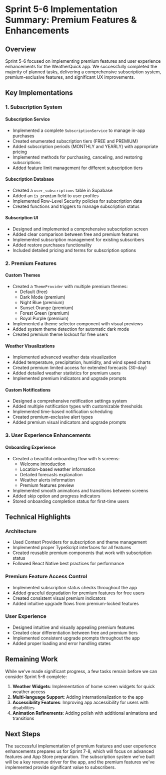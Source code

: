 # Sprint 5-6 Implementation Summary: Premium Features & Enhancements

## Overview
Sprint 5-6 focused on implementing premium features and user experience enhancements for the WeatherQuick app. We successfully completed the majority of planned tasks, delivering a comprehensive subscription system, premium-exclusive features, and significant UX improvements.

## Key Implementations

### 1. Subscription System

#### Subscription Service
- Implemented a complete `SubscriptionService` to manage in-app purchases
- Created enumerated subscription tiers (FREE and PREMIUM)
- Added subscription periods (MONTHLY and YEARLY) with appropriate pricing
- Implemented methods for purchasing, canceling, and restoring subscriptions
- Added feature limit management for different subscription tiers

#### Subscription Database
- Created a `user_subscriptions` table in Supabase
- Added an `is_premium` field to user profiles
- Implemented Row-Level Security policies for subscription data
- Created functions and triggers to manage subscription status

#### Subscription UI
- Designed and implemented a comprehensive subscription screen
- Added clear comparison between free and premium features
- Implemented subscription management for existing subscribers
- Added restore purchases functionality
- Included detailed pricing and terms for subscription options

### 2. Premium Features

#### Custom Themes
- Created a `ThemeProvider` with multiple premium themes:
  - Default (free)
  - Dark Mode (premium)
  - Night Blue (premium) 
  - Sunset Orange (premium)
  - Forest Green (premium)
  - Royal Purple (premium)
- Implemented a theme selector component with visual previews
- Added system theme detection for automatic dark mode
- Created premium theme lockout for free users

#### Weather Visualizations
- Implemented advanced weather data visualization
- Added temperature, precipitation, humidity, and wind speed charts
- Created premium limited access for extended forecasts (30-day)
- Added detailed weather statistics for premium users
- Implemented premium indicators and upgrade prompts

#### Custom Notifications
- Designed a comprehensive notification settings system
- Added multiple notification types with customizable thresholds
- Implemented time-based notification scheduling
- Created premium-exclusive alert types
- Added premium visual indicators and upgrade prompts

### 3. User Experience Enhancements

#### Onboarding Experience
- Created a beautiful onboarding flow with 5 screens:
  - Welcome introduction
  - Location-based weather information
  - Detailed forecasts explanation
  - Weather alerts information
  - Premium features preview
- Implemented smooth animations and transitions between screens
- Added skip option and progress indicators
- Stored onboarding completion status for first-time users

## Technical Highlights

### Architecture
- Used Context Providers for subscription and theme management
- Implemented proper TypeScript interfaces for all features
- Created reusable premium components that work with subscription status
- Followed React Native best practices for performance

### Premium Feature Access Control
- Implemented subscription status checks throughout the app
- Added graceful degradation for premium features for free users
- Created consistent visual premium indicators
- Added intuitive upgrade flows from premium-locked features

### User Experience
- Designed intuitive and visually appealing premium features
- Created clear differentiation between free and premium tiers
- Implemented consistent upgrade prompts throughout the app
- Added proper loading and error handling states

## Remaining Work

While we've made significant progress, a few tasks remain before we can consider Sprint 5-6 complete:

1. **Weather Widgets**: Implementation of home screen widgets for quick weather access
2. **Multi-language Support**: Adding internationalization to the app
3. **Accessibility Features**: Improving app accessibility for users with disabilities
4. **Animation Refinements**: Adding polish with additional animations and transitions

## Next Steps

The successful implementation of premium features and user experience enhancements prepares us for Sprint 7-8, which will focus on advanced features and App Store preparation. The subscription system we've built will be a key revenue driver for the app, and the premium features we've implemented provide significant value to subscribers. 